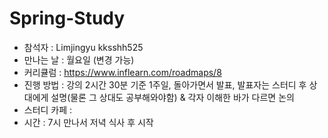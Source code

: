 # Spring-Study
- 참석자 : Limjingyu kksshh525
- 만나는 날 : 월요일 (변경 가능)
- 커리큘럼 : https://www.inflearn.com/roadmaps/8
- 진행 방법 : 강의 2시간 30분 기준 1주일, 돌아가면서 발표, 발표자는 스터디 후 상대에게 설명(물론 그 상대도 공부해와야함) & 각자 이해한 바가 다르면 논의
- 스터디 카페 : 
- 시간 : 7시 만나서 저녁 식사 후 시작
